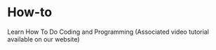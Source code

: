 # How-to
Learn How To Do Coding and Programming (Associated video tutorial available on our website)
